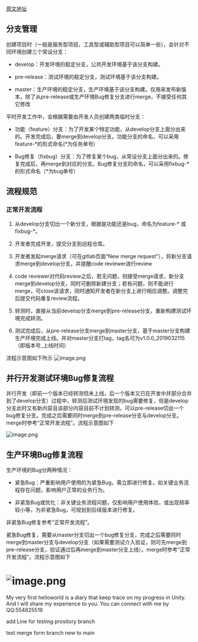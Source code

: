 [原文地址](https://www.cnblogs.com/spec-dog/p/11043371.html)
## 分支管理

创建项目时（一般是服务型项目，工具型或辅助型项目可以简单一些），会针对不同环境创建三个常设分支：

- develop：开发环境的稳定分支，公共开发环境基于该分支构建。

- pre-release：测试环境的稳定分支，测试环境基于该分支构建。

- master：生产环境的稳定分支，生产环境基于该分支构建。仅用来发布新版本，除了从pre-release或生产环境Bug修复分支进行merge，不接受任何其它修改

平时开发工作中，会根据需要由开发人员创建两类临时分支：

- 功能（feature）分支：为了开发某个特定功能，从develop分支上面分出来的。开发完成后，要merge到develop分支。功能分支的命名，可以采用feature-*的形式命名(*为任务单号)

- Bug修复（fixbug）分支：为了修复某个bug，从常设分支上面分出来的。修复完成后，再merge到对应的分支。Bug修复分支的命名，可以采用fixbug-*的形式命名（*为bug单号）

## 流程规范

### 正常开发流程

1. 从develop分支切出一个新分支，根据是功能还是bug，命名为feature-* 或 fixbug-*。

2. 开发者完成开发，提交分支到远程仓库。

3. 开发者发起merge请求（可在gitlab页面“New merge request”），将新分支请求merge到develop分支，并提醒code reviewer进行review

4. code reviewer对代码review之后，若无问题，则接受merge请求，新分支merge到develop分支，同时可删除新建分支；若有问题，则不能进行merge，可close该请求，同时通知开发者在新分支上进行相应调整。调整完后提交代码重复review流程。

5. 转测时，直接从当前develop分支merge到pre-release分支，重新构建测试环境完成转测。

6. 测试完成后，从pre-release分支merge到master分支，基于master分支构建生产环境完成上线。并对master分支打tag，tag名可为v1.0.0_2019032115（即版本号_上线时间）

流程示意图如下所示
![image.png](/d/2MWcU035pdcO)
 

 

## 并行开发测试环境Bug修复流程

并行开发（即前一个版本已经转测但未上线，后一个版本又已在开发中并部分合并到了develop分支）过程中，转测后测试环境发现的bug需要修复，但是develop分支此时又有新内容且该部分内容目前不计划转测，可以pre-release切出一个bug修复分支。完成之后需要同时merge到pre-release分支与develop分支。merge时参考“正常开发流程”。流程示意图如下

 ![image.png](/d/2gPWfw3KSO4i)

 

## 生产环境Bug修复流程

生产环境的Bug分两种情况：

- 紧急Bug：严重影响用户使用的为紧急Bug，需立即进行修复。如关键业务流程存在问题，影响用户正常的业务行为。

- 非紧急Bug或优化：非关键业务流程问题，仅影响用户使用体验，或出现频率较小等，为非紧急Bug，可规划到后续版本进行修复。

非紧急Bug修复参考“正常开发流程”。

紧急Bug修复，需要从master分支切出一个bug修复分支，完成之后需要同时merge到master分支与develop分支（如果需要测试介入验证，则可先merge到pre-release分支，验证通过后再merge到master分支上线）。merge时参考“正常开发流程”。流程示意图如下

![image.png](/d/C6kmj0mVyYo)
=======
My very first helloworld is a diary that keep trace on my progress in Unity.
And I will share my experience to you. 
You can connect with me by QQ:554825519


add Line for testing prository branch


test merge form branch new to main 

